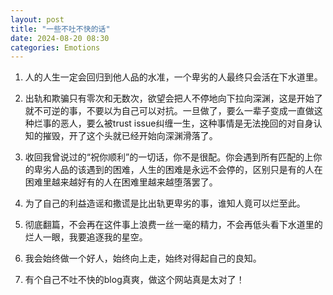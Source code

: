 ```yaml
---
layout: post
title: "一些不吐不快的话"
date: 2024-08-20 08:30
categories: Emotions
---
```



1. 人的人生一定会回归到他人品的水准，一个卑劣的人最终只会活在下水道里。

2. 出轨和欺骗只有零次和无数次，欲望会把人不停地向下拉向深渊，这是开始了就不可逆的事，不要以为自己可以对抗。一旦做了，要么一辈子变成一直做这种烂事的恶人，要么被trust issue纠缠一生，这种事情是无法挽回的对自身认知的摧毁，开了这个头就已经开始向深渊滑落了。

3. 收回我曾说过的“祝你顺利”的一切话，你不是很配。你会遇到所有匹配的上你的卑劣人品的该遇到的困难，人生的困难是永远不会停的，区别只是有的人在困难里越来越好有的人在困难里越来越堕落罢了。

4. 为了自己的利益造谣和撒谎是比出轨更卑劣的事，谁知人竟可以烂至此。

5. 彻底翻篇，不会再在这件事上浪费一丝一毫的精力，不会再低头看下水道里的烂人一眼，我要追逐我的星空。

6. 我会始终做一个好人，始终向上走，始终对得起自己的良知。

7. 有个自己不吐不快的blog真爽，做这个网站真是太对了！



